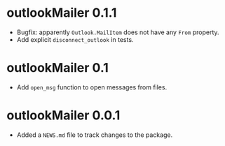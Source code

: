 # outlookMailer 0.1.1

* Bugfix: apparently `Outlook.MailItem` does not have any `From` property.
* Add explicit `disconnect_outlook` in tests.

# outlookMailer 0.1

* Add `open_msg` function to open messages from files.

# outlookMailer 0.0.1

* Added a `NEWS.md` file to track changes to the package.
